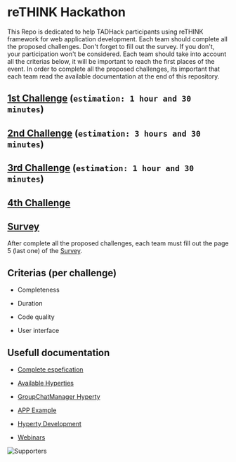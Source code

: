 # reTHINK Hackathon

This Repo is dedicated to help TADHack participants using reTHINK framework for web application development. Each team should complete all the proposed challenges. Don't forget to fill out the survey. If you don't, your participation won't be considered. Each team should take into account all the criterias below, it will be important to reach the first places of the event. In order to complete all the proposed challenges, its important that each team read the available documentation at the end of this repository.

 
## [1st Challenge](https://github.com/BernardoMG/dev-reTHINK-challenge/blob/master/1st%20Challenge.md) (`estimation: 1 hour and 30 minutes`)


## [2nd Challenge](https://github.com/BernardoMG/dev-reTHINK-challenge/blob/master/2nd%20Challenge.md) (`estimation: 3 hours and 30 minutes`)


## [3rd Challenge](https://github.com/BernardoMG/dev-reTHINK-Hackathon/blob/master/3rd%20Challenge.md) (`estimation: 1 hour and 30 minutes`)

## [4th Challenge]()


## [Survey](https://docs.google.com/forms/d/e/1FAIpQLSeFt56Ura0zkTqg_VX9od_jBZtE3-2mt_urTFvxsoRuQ3uJRw/viewform) 

After complete all the proposed challenges, each team must fill out the page 5 (last one) of the [Survey](https://docs.google.com/forms/d/e/1FAIpQLSeFt56Ura0zkTqg_VX9od_jBZtE3-2mt_urTFvxsoRuQ3uJRw/viewform). 

## Criterias (per challenge)

 * Completeness 
  
 * Duration 
 
 * Code quality

 * User interface  

## Usefull documentation

* [Complete espefication](https://github.com/reTHINK-project/specs)

* [Available Hyperties](https://github.com/reTHINK-project/dev-hyperty/tree/develop/docs)

* [GroupChatManager Hyperty](https://github.com/reTHINK-project/dev-hyperty/tree/develop/docs/group-chat-manager)

* [APP Example](https://github.com/reTHINK-project/dev-app/tree/develop)

* [Hyperty Development](https://github.com/reTHINK-project/dev-hyperty-toolkit/wiki/First-Hyperty-Development)

* [Webinars](https://www.youtube.com/channel/UC4xTKj2ZvhUyJosA_fLeAhg)
 
 
![Supporters](https://github.com/BernardoMG/dev-reTHINK-challenge/blob/master/Figures/Supporters.jpg) 
